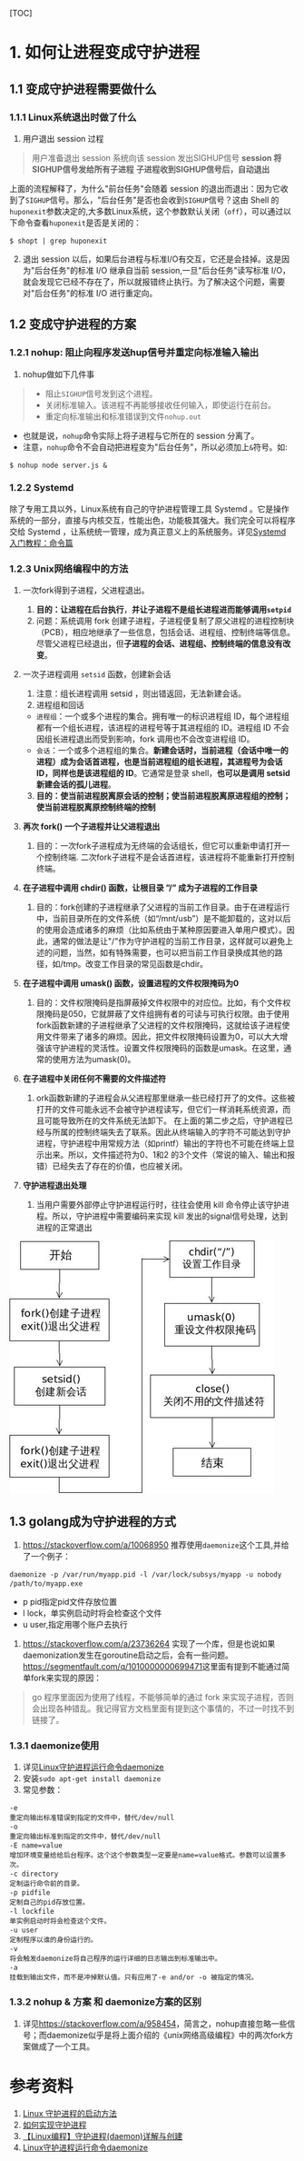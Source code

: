 [TOC]



# 1. 如何让进程变成守护进程

## 1.1 变成守护进程需要做什么

### 1.1.1 Linux系统退出时做了什么

1. 用户退出 session 过程

> 用户准备退出 session
> 系统向该 session 发出SIGHUP信号
> **session 将SIGHUP信号发给所有子进程**
> **子进程收到SIGHUP信号后，自动退出**

上面的流程解释了，为什么"前台任务"会随着 session 的退出而退出：因为它收到了`SIGHUP`信号。那么，"后台任务"是否也会收到`SIGHUP`信号？这由 Shell 的`huponexit`参数决定的,大多数Linux系统，这个参数默认关闭（`off`），可以通过以下命令查看`huponexit`是否是关闭的：

```shell
$ shopt | grep huponexit
```

2. 退出 session 以后，如果后台进程与标准I/O有交互，它还是会挂掉。这是因为"后台任务"的标准 I/O 继承自当前 session,一旦"后台任务"读写标准 I/O，就会发现它已经不存在了，所以就报错终止执行。为了解决这个问题，需要对"后台任务"的标准 I/O 进行重定向。

## 1.2 变成守护进程的方案

### 1.2.1 nohup: 阻止向程序发送hup信号并重定向标准输入输出

1. nohup做如下几件事

> - 阻止`SIGHUP`信号发到这个进程。
> - 关闭标准输入。该进程不再能够接收任何输入，即使运行在前台。
> - 重定向标准输出和标准错误到文件`nohup.out`

- 也就是说，`nohup`命令实际上将子进程与它所在的 session 分离了。
- 注意，`nohup`命令不会自动把进程变为"后台任务"，所以必须加上`&`符号。如:

```shell
$ nohup node server.js &
```

### 1.2.2 Systemd

除了专用工具以外，Linux系统有自己的守护进程管理工具 Systemd 。它是操作系统的一部分，直接与内核交互，性能出色，功能极其强大。我们完全可以将程序交给 Systemd ，让系统统一管理，成为真正意义上的系统服务。详见[Systemd 入门教程：命令篇](<http://www.ruanyifeng.com/blog/2016/03/systemd-tutorial-commands.html>)



### 1.2.3 Unix网络编程中的方法

1. 一次fork得到子进程，父进程退出。

   1. **目的：让进程在后台执行**，**并让子进程不是组长进程进而能够调用`setpid`**
   2. 问题：系统调用 fork 创建子进程，子进程便复制了原父进程的进程控制块（PCB），相应地继承了一些信息，包括会话、进程组、控制终端等信息。尽管父进程已经退出，但**子进程的会话、进程组、控制终端的信息没有改变**。

2. 一次子进程调用 `setsid` 函数，创建新会话

   1. 注意：组长进程调用 setsid ，则出错返回，无法新建会话。
   2. 进程组和回话

   - `进程组`：一个或多个进程的集合。拥有唯一的标识进程组 ID，每个进程组都有一个组长进程，该进程的进程号等于其进程组的 ID。进程组 ID 不会因组长进程退出而受到影响，fork 调用也不会改变进程组 ID。
   - `会话`：一个或多个进程组的集合。**新建会话时，当前进程（会话中唯一的进程）成为会话首进程，也是当前进程组的组长进程，其进程号为会话 ID，同样也是该进程组的 ID**。它通常是登录 shell，**也可以是调用 setsid 新建会话的孤儿进程**。

   3. **目的：使当前进程脱离原会话的控制；使当前进程脱离原进程组的控制；使当前进程脱离原控制终端的控制**

3. **再次 fork() 一个子进程并让父进程退出**

   1. 目的：一次fork子进程成为无终端的会话组长，但它可以重新申请打开一个控制终端. 二次fork子进程不是会话首进程，该进程将不能重新打开控制终端。

4. **在子进程中调用 chdir() 函数，让根目录 ”/” 成为子进程的工作目录**

   1. 目的：fork创建的子进程继承了父进程的当前工作目录。由于在进程运行中，当前目录所在的文件系统（如“/mnt/usb”）是不能卸载的，这对以后的使用会造成诸多的麻烦（比如系统由于某种原因要进入单用户模式）。因此，通常的做法是让"/"作为守护进程的当前工作目录，这样就可以避免上述的问题，当然，如有特殊需要，也可以把当前工作目录换成其他的路径，如/tmp。改变工作目录的常见函数是chdir。

5. **在子进程中调用 umask() 函数，设置进程的文件权限掩码为0**

   1. 目的：文件权限掩码是指屏蔽掉文件权限中的对应位。比如，有个文件权限掩码是050，它就屏蔽了文件组拥有者的可读与可执行权限。由于使用fork函数新建的子进程继承了父进程的文件权限掩码，这就给该子进程使用文件带来了诸多的麻烦。因此，把文件权限掩码设置为0，可以大大增强该守护进程的灵活性。设置文件权限掩码的函数是umask。在这里，通常的使用方法为umask(0)。

6. **在子进程中关闭任何不需要的文件描述符**

   1. ork函数新建的子进程会从父进程那里继承一些已经打开了的文件。这些被打开的文件可能永远不会被守护进程读写，但它们一样消耗系统资源，而且可能导致所在的文件系统无法卸下。
      在上面的第二步之后，守护进程已经与所属的控制终端失去了联系。因此从终端输入的字符不可能达到守护进程，守护进程中用常规方法（如printf）输出的字符也不可能在终端上显示出来。所以，文件描述符为0、1和2 的3个文件（常说的输入、输出和报错）已经失去了存在的价值，也应被关闭。

7. **守护进程退出处理**

   1. 当用户需要外部停止守护进程运行时，往往会使用 kill 命令停止该守护进程。所以，守护进程中需要编码来实现 kill 发出的signal信号处理，达到进程的正常退出

![](linux_be_daemon.jpg)

## 1.3 golang成为守护进程的方式

1. https://stackoverflow.com/a/10068950 推荐使用`daemonize`这个工具,并给了一个例子：

```shell
daemonize -p /var/run/myapp.pid -l /var/lock/subsys/myapp -u nobody /path/to/myapp.exe
```

- p pid指定pid文件存放位置
- l lock，单实例启动时将会检查这个文件
- u user,指定用哪个账户去执行

1. https://stackoverflow.com/a/23736264 实现了一个库，但是也说如果daemonization发生在goroutine启动之后，会有一些问题。<https://segmentfault.com/q/1010000000699471>这里面有提到不能通过简单fork来实现的原因：

> go 程序里面因为使用了线程，不能够简单的通过 fork 来实现子进程，否则会出现各种错乱。我记得官方文档里面有提到这个事情的，不过一时找不到链接了。

### 1.3.1 daemonize使用

1. 详见[Linux守护进程运行命令daemonize](<https://blog.csdn.net/erlang_hell/article/details/51187205>)
2. 安装`sudo apt-get install daemonize`
3. 常见参数：

```shell
-e
重定向输出标准错误到指定的文件中，替代/dev/null
-o
重定向输出标准到指定的文件中，替代/dev/null
-E name=value
增加环境变量给给后台程序。这个这个参数类型一定要是name=value格式。参数可以设置多次。
-c directory
定制运行命令前的目录。
-p pidfile
定制自己的pid存放位置。
-l lockfile
单实例启动时将会检查这个文件。
-u user
定制程序以谁的身份运行的。
-v
将会触发daemonize将自己程序的运行详细的日志输出到标准输出中。
-a
挂载到输出文件，而不是冲掉默认值。只有应用了-e and/or -o 被指定的情况。
```

### 1.3.2 nohup & 方案 和 daemonize方案的区别

1. 详见<https://stackoverflow.com/a/958454>，简言之，nohup直接忽略一些信号；而daemonize似乎是将上面介绍的《unix网络高级编程》中的两次fork方案做成了一个工具。

# 参考资料

1. [Linux 守护进程的启动方法](<http://www.ruanyifeng.com/blog/2016/02/linux-daemon.html>)
2. [如何实现守护进程](<https://github.com/selfboot/CS_Offer/blob/master/Linux_OS/Daemon.md>)
3. [【Linux编程】守护进程(daemon)详解与创建](<https://blog.csdn.net/woxiaohahaa/article/details/53487602>)
4. [Linux守护进程运行命令daemonize](<https://blog.csdn.net/erlang_hell/article/details/51187205>)